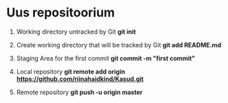# Uus repositoorium 

1. Working directory untracked by Git 
**git init**

2. Create working directory that will be tracked by Git
**git add README.md**

3. Staging Area for the first commit
**git commit -m "first commit"**

4. Local repository
**git remote add origin https://github.com/riinahaidkind/Kasud.git**

5. Remote repository
**git push -u origin master**